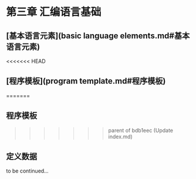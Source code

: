# 第三章 汇编语言基础



## [基本语言元素](basic language elements.md#基本语言元素)

<<<<<<< HEAD
## [程序模板](program template.md#程序模板)
=======
## 程序模板
>>>>>>> parent of bdb1eec (Update index.md)

## 定义数据

to be continued…

